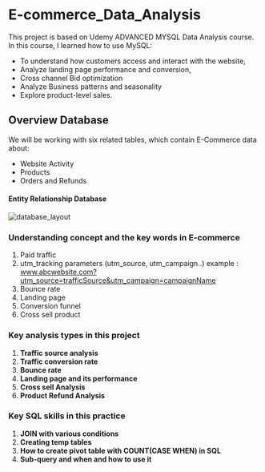# E-commerce_Data_Analysis
This project is based on Udemy ADVANCED MYSQL Data Analysis course.
 In this course, I learned how to use MySQL:
- To understand how customers access and interact with the website, 
- Analyze landing page performance and conversion,
- Cross channel Bid optimization
- Analyze Business patterns and seasonality
- Explore product-level sales.

## **Overview Database**
We will be working with six related tables, which contain E-Commerce data about:
- Website Activity
- Products
- Orders and Refunds

#### **Entity Relationship Database**

 
![database_layout](https://github.com/anjali971611/E-commerce_Data_Analysis/assets/150220050/923ccc26-aeef-4238-8e83-ebdb59d15e22) 

### Understanding concept and the key words in E-commerce 
1. Paid traffic 
2. utm_tracking parameters (utm_source, utm_campaign..)
example : www.abcwebsite.com?utm_source=trafficSource&utm_campaign=campaignName
3. Bounce rate
4. Landing page
5. Conversion funnel
6. Cross sell product

### Key analysis types in this project
1. **Traffic source analysis**
2. **Traffic conversion rate**
3. **Bounce rate**
4. **Landing page and its performance**
5. **Cross sell Analysis**
6. **Product Refund Analysis**

### Key SQL skills in this practice
1. **JOIN with various conditions**
2. **Creating temp tables**
3. **How to create pivot table with COUNT(CASE WHEN) in SQL**
4. **Sub-query and when and how to use it**

